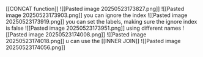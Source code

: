 [[CONCAT function]]
![[Pasted image 20250523173827.png]]
![[Pasted image 20250523173903.png]]
you can ignore the index
![[Pasted image 20250523173919.png]]
you can set the labels, making sure the ignore index is false
![[Pasted image 20250523173951.png]]
using different names
![[Pasted image 20250523174008.png]]
![[Pasted image 20250523174018.png]]
u can use the [[INNER JOIN]]
![[Pasted image 20250523174056.png]]
